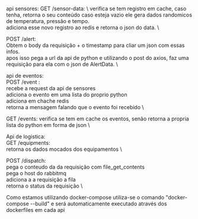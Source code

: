 api sensores:
GET /sensor-data: \ 
verifica se tem registro em cache, caso tenha, retorna o seu conteúdo
caso esteja vazio ele gera dados randomicos de temperatura, pressão e tempo. \
adiciona esse novo registro ao redis e retorna o json do data. \

POST /alert: \
Obtem o body da requisição + o timestamp para cliar um json com essas infos. \
apos isso pega a url da api de python  e utilizando o post do axios, faz uma requisição para ela com o json de AlertData. \

api de eventos: \
POST /event : \
recebe a request da api de sensores \
adiciona o evento em uma lista do proprio python \
adiciona em chache redis \
retorna a mensagem falando que o evento foi recebido \

GET /events:
verifica se tem em cache os eventos, senão retorna a propria lista do python em forma de json \

Api de logistica: \
GET /equipments: \
retorna os dados mocados dos equipamentos \

POST /dispatch: \
pega o conteudo da da requisição com file_get_contents \
pega o host do rabbitmq \
adiciona a a requisição a fila \
retorna o status da requisição \

Como estamos utilizando docker-compose utiliza-se o comando "docker-compose --build" e será automaticamente executado através dos dockerfiles em cada api